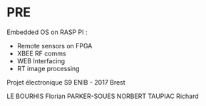 # PRE
Embedded OS on RASP PI :
 - Remote sensors on FPGA
 - XBEE RF comms
 - WEB Interfacing
 - RT image processing


Projet électronique S9
ENIB - 2017 Brest

LE BOURHIS Florian
PARKER-SOUES NORBERT
TAUPIAC Richard
